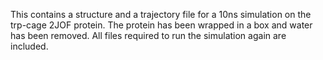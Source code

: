 This contains a structure and a trajectory file for a 10ns simulation on the trp-cage 2JOF protein. The protein has been wrapped in a box and water has been removed. 
All files required to run the simulation again are included. 
